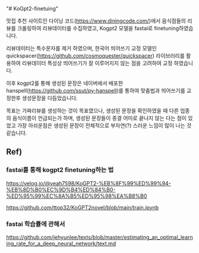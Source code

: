 "# KoGpt2-finetuing" 

맛집 추천 사이트인 다이닝 코드(https://www.diningcode.com/)에서 음식점들의 리뷰를 크롤링하여 리뷰데이터를 수집하였고,
Kogpt2 모델을 fastai로 finetuning하였습니다.

리뷰데이터는 특수문자를 제거 하였으며, 
한국어 띄어쓰기 교정 모델인 quickspacer(https://github.com/cosmoquester/quickspacer) 라이브러리를 활용하여 리뷰데이터 특성상 띄어쓰기가 잘 이루어지지 않는 점을 고려하여 교정 하였습니다.

이후 kogpt2를 통해 생성된 문장은 네이버에서 배포한 hanspell(https://github.com/ssut/py-hanspell)를 통하여 맞춤법과 띄어쓰기를 교정한후 생성문장을 다듬었습니다.

목표는 가짜리뷰를 생성하는 것이 목표였으나,
생성된 문장을 확인하였을 때 다른 업종의 음식이름이 언급되는가 하며, 생성된 문장들이 종결 어미로 끝나지 않는 다는 점이 있었고
가장 아쉬운점은 생성된 문장이 전체적으로 부자연(?) 스러운 느낌이 많이 나는 것 같습니다.

## Ref)
### fastai를 통해 kogpt2 finetuning하는 법
https://velog.io/@yeah7598/KoGPT2-%EB%8F%99%ED%99%94-%EB%8D%B0%EC%9D%B4%ED%84%B0-%ED%95%99%EC%8A%B5%ED%95%98%EA%B8%B0

https://github.com/ttop32/KoGPT2novel/blob/main/train.ipynb

### fastai 학습률에 관해서 
https://github.com/jehyunlee/texts/blob/master/estimating_an_optimal_learning_rate_for_a_deep_neural_network/text.md

